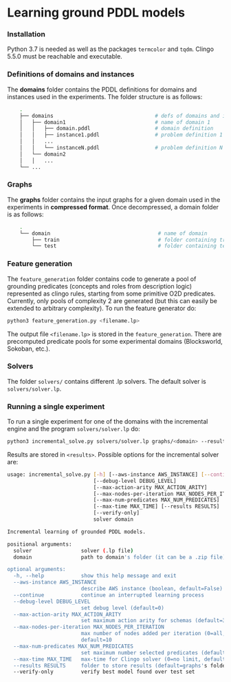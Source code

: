# Learning ground PDDL models

### Installation

Python 3.7 is needed as well as the packages ``termcolor`` and ``tqdm``. Clingo 5.5.0 must be reachable and executable.

### Definitions of domains and instances

The **domains** folder contains the PDDL definitions for domains and instances used in the experiments. The folder structure is as follows:
```bash
    .
    ├── domains                                 # defs of domains and instances used in experiments
    │   ├── domain1                             # name of domain 1
    │   │   ├── domain.pddl                     # domain definition
    │   │   ├── instance1.pddl                  # problem definition 1
    │   │   ...		
    │   │   └── instanceN.pddl                  # problem definition N
    │   └── domain2		
    │   │   ...		
    └── ...
```
### Graphs
The **graphs** folder contains the input graphs for a given domain used in the experiments in **compressed format**.
Once decompressed, a domain folder is as follows:
```bash
    .
    └── domain                                   # name of domain
        ├── train                                # folder containing training instances, typically it only contains object_types.lp
        └── test                                 # folder containing test instances, typically it contains all graphs for the domain
```
### Feature generation
The ``feature_generation`` folder contains code to generate a pool of grounding predicates (concepts and roles from description logic) represented as clingo rules, starting from some primitive O2D predicates. Currently, only pools of complexity 2 are generated (but this can easily be extended to arbitrary complexity). To run the feature generator do:
```bash
python3 feature_generation.py <filename.lp>
```
The output file  ``<filename.lp>`` is stored in the ``feature_generation``. There are precomputed predicate pools for some experimental domains (Blocksworld, Sokoban, etc.). 

### Solvers
The folder ``solvers/`` contains different .lp solvers. The default solver is ``solvers/solver.lp``.

### Running a single experiment
To run a single experiment for one of the domains with the incremental engine and the program ``solvers/solver.lp`` do:
```bash
python3 incremental_solve.py solvers/solver.lp graphs/<domain> --results <results>
```
Results are stored in ``<results>``. Possible options for the incremental solver are:
```bash
usage: incremental_solve.py [-h] [--aws-instance AWS_INSTANCE] [--continue]
                            [--debug-level DEBUG_LEVEL]
                            [--max-action-arity MAX_ACTION_ARITY]
                            [--max-nodes-per-iteration MAX_NODES_PER_ITERATION]
                            [--max-num-predicates MAX_NUM_PREDICATES]
                            [--max-time MAX_TIME] [--results RESULTS]
                            [--verify-only]
                            solver domain

Incremental learning of grounded PDDL models.

positional arguments:
  solver                solver (.lp file)
  domain                path to domain's folder (it can be a .zip file)

optional arguments:
  -h, --help            show this help message and exit
  --aws-instance AWS_INSTANCE
                        describe AWS instance (boolean, default=False)
  --continue            continue an interrupted learning process
  --debug-level DEBUG_LEVEL
                        set debug level (default=0)
  --max-action-arity MAX_ACTION_ARITY
                        set maximum action arity for schemas (default=3)
  --max-nodes-per-iteration MAX_NODES_PER_ITERATION
                        max number of nodes added per iteration (0=all,
                        default=10
  --max-num-predicates MAX_NUM_PREDICATES
                        set maximum number selected predicates (default=12)
  --max-time MAX_TIME   max-time for Clingo solver (0=no limit, default=57600)
  --results RESULTS     folder to store results (default=graphs's folder)
  --verify-only         verify best model found over test set
```
